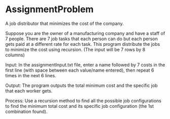 # AssignmentProblem
A job distributor that minimizes the cost of the company.

  Suppose you are the owner of a manufacturing company and have a staff of 7 people. There are 7 job 
tasks that each person can do but each person gets paid at a different rate for each task. This program
distribute the jobs to minimize the cost using recursion. (The input will be 7 rows by 
8 columns)

Input: 
In the assignmentInput.txt file, enter a name followed by 7 costs in the first line (with space between 
each value/name entered), then repeat 6 times in the next 6 lines. 

Output:	 The program outputs the total minimum cost and the specific job that each worker gets.

Process:  Use a recursion method to find all the possible job configurations to find the minimum total cost and its 
	specific job configuration (the 1st combination found).
